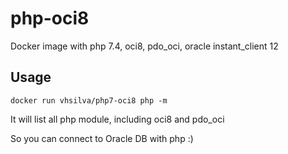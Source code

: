 # php-oci8

Docker image with php 7.4, oci8, pdo_oci, oracle instant_client 12


## Usage

```docker run vhsilva/php7-oci8 php -m```

It will list all php module, including oci8 and pdo_oci

So you can connect to Oracle DB with php :)

